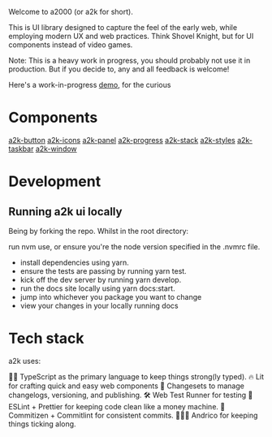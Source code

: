 Welcome to a2000 (or a2k for short).

This is UI library designed to capture the feel of the early web, while employing modern UX and web practices. Think Shovel Knight, but for UI components instead of video games.

Note: This is a heavy work in progress, you should probably not use it in production. But if you decide to, any and all feedback is welcome!

Here's a work-in-progress [demo](https://a2000.netlify.app), for the curious

# Components
[a2k-button](https://github.com/andrico1234/a2k/tree/main/packages/button)
[a2k-icons](https://github.com/andrico1234/a2k/tree/main/packages/icons)
[a2k-panel](https://github.com/andrico1234/a2k/tree/main/packages/panel)
[a2k-progress](https://github.com/andrico1234/a2k/tree/main/packages/progress)
[a2k-stack](https://github.com/andrico1234/a2k/tree/main/packages/stack)
[a2k-styles](https://github.com/andrico1234/a2k/tree/main/packages/styles)
[a2k-taskbar](https://github.com/andrico1234/a2k/tree/main/packages/taskbar)
[a2k-window](https://github.com/andrico1234/a2k/tree/main/packages/window)


# Development
## Running a2k ui locally
Being by forking the repo. Whilst in the root directory:

run nvm use, or ensure you're the node version specified in the .nvmrc file.
- install dependencies using yarn.
- ensure the tests are passing by running yarn test.
- kick off the dev server by running yarn develop.
- run the docs site locally using yarn docs:start.
- jump into whichever you package you want to change
- view your changes in your locally running docs


# Tech stack
a2k uses:

💪🏾 TypeScript as the primary language to keep things strong(ly typed).
🔥 Lit for crafting quick and easy web components
📝 Changesets to manage changelogs, versioning, and publishing.
🛠 Web Test Runner for testing
🧼 ESLint + Prettier for keeping code clean like a money machine.
🤖 Commitizen + Commitlint for consistent commits.
🙋🏽‍♂️ Andrico for keeping things ticking along.
